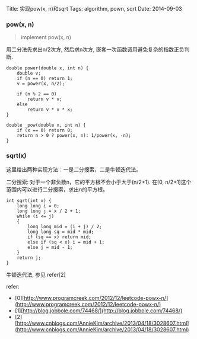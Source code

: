 Title: 实现pow(x, n)和sqrt
Tags: algorithm, pown, sqrt
Date: 2014-09-03

### pow(x, n)
>implement pow(x, n)

用二分法先求出n/2次方, 然后求n次方, 嵌套一次函数调用避免复杂的指数正负判断.

    double power(double x, int n) {
        double v;
        if (n == 0) return 1;
        v = power(x, n/2);

        if (n % 2 == 0)
            return v * v;
        else
            return v * v * x;
    }

    double _pow(double x, int n) {
        if (x == 0) return 0;
        return n > 0 ? power(x, n): 1/power(x, -n);
    }


### sqrt(x) 

这里给出两种实现方法：一是二分搜索，二是牛顿迭代法。

二分搜索: 对于一个非负数n，它的平方根不会小于大于(n/2+1). 在[0, n/2+1]这个范围内可以进行二分搜索，求出n的平方根。

    int sqrt(int x) {
        long long i = 0;
        long long j = x / 2 + 1;
        while (i <= j)
        {
            long long mid = (i + j) / 2;
            long long sq = mid * mid;
            if (sq == x) return mid;
            else if (sq < x) i = mid + 1;
            else j = mid - 1;
        }
        return j;
    }

牛顿迭代法, 参见 refer[2]

refer:

- [0][http://www.programcreek.com/2012/12/leetcode-powx-n/](http://www.programcreek.com/2012/12/leetcode-powx-n/)
- [1][http://blog.jobbole.com/74468/](http://blog.jobbole.com/74468/)
- [2][http://www.cnblogs.com/AnnieKim/archive/2013/04/18/3028607.html](http://www.cnblogs.com/AnnieKim/archive/2013/04/18/3028607.html)
